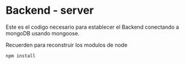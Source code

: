 
# Backend - server

Este es el codigo necesario para establecer el Backend conectando a mongoDB usando
mongoose.

Recuerden para reconstruir  los modulos de node

```
npm install
```
